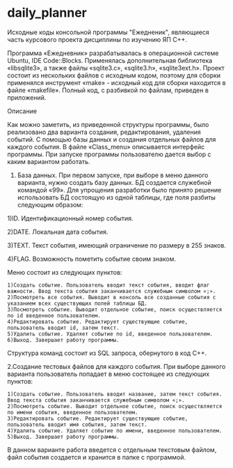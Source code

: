 # daily_planner
Исходные коды консольной программы "Ежедненик", являющиеся часть курсового проекта дисциплины по изучению ЯП С++.


Программа «Ежедневник» разрабатывалась в операционной системе Ubuntu, IDE Code::Blocks. Применялась дополнительная библиотека «libsqlite3», а также файлы «sqlite3.c», «sqlite3.h», «sqlite3ext.h». Проект состоит из нескольких файлов с исходным кодом, поэтому для сборки применялся инструмент «make» - исходный код для сборки находится в файле «makefile». Полный код, с разбивкой по файлам, приведен в приложений.

Описание

Как можно заметить, из приведенной структуры программы, было реализовано два варианта создания, редактирования, удаления событий. С помощью базы данных и создания отдельных файлов для каждого события.
В файле «Class_menu» описывается интерфейс программы. При запуске программы пользователю дается выбор с каким вариантом работать.

1. База данных.
При первом запуске, при выборе в меню данного варианта, нужно создать базу данных. БД создается служебной командой «99».
Для упрощения разработки было принято решение использовать БД состоящую из одной таблицы, где поля разбиты следующим образом:
  

 1)ID. Идентификационный номер события.
 
 2)DATE. Локальная дата события.
 
 3)TEXT. Текст события, имеющий ограничение по размеру в 255 знаков.
 
 4)FLAG. Возможность пометить событие своим знаком.
 
 
Меню  состоит из следующих пунктов:

	1)Создать событие. Пользователь вводит текст события, вводит флаг важности. Ввод текста события заканчивается служебным символом «;».
	2)Посмотреть все события. Выводит в консоль все созданные события с указанием всех существующих полей таблицы БД.
	3)Посмотреть событие. Выводит отдельное событие, поиск осуществляется по id введенное пользователем.
	4)Редактировать событие. Редактирует существующие событие, пользователь вводит id, затем текст.
	5)Удалить событие. Удаляет событие по id, введенное пользователем.
	6)Выход. Завершает работу программы.
Структура команд состоит из SQL запроса, обернутого в код С++.

2.Создание тестовых файлов для каждого события.
При выборе данного варианта пользователь попадает в меню состоящее из следующих пунктов:

	1)Создать событие. Пользователь вводит название, затем текст события. Ввод текста события заканчивается служебным символом «;».
	2)Посмотреть событие. Выводит отдельное событие, поиск осуществляется по имени события, введенное пользователем.
	3)Редактировать событие. Редактирует существующие событие, пользователь вводит имя события, затем текст.
	4)Удалить событие. Удаляет событие по имени, введенное пользователем.
	5)Выход. Завершает работу программы.
 
В данном варианте работа введется с отдельным текстовым файлом, файл события создается и хранится в папке с программой.
